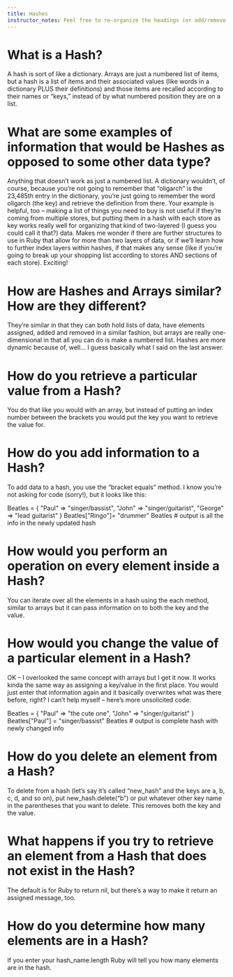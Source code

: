 ```yaml
---
title: Hashes
instructor_notes: Feel free to re-organize the headings (or add/remove headings) below. We included the headings for your benefit, but it's 100% fine if you want to write your responses in some different structure.
---
```


# What is a Hash?

A hash is sort of like a dictionary. Arrays are just a numbered list of items, but a hash is a list of items and their associated values (like words in a dictionary PLUS their definitions) and those items are recalled according to their names or “keys,” instead of by what numbered position they are on a list.

# What are some examples of information that would be Hashes as opposed to some other data type?

Anything that doesn’t work as just a numbered list. A dictionary wouldn’t, of course, because you’re not going to remember that “oligarch” is the 23,485th entry in the dictionary, you’re just going to remember the word oligarch (the key) and retrieve the definition from there. Your example is helpful, too – making a list of things you need to buy is not useful if they’re coming from multiple stores, but putting them in a hash with each store as key works really well for organizing that kind of two-layered (I guess you could call it that?) data. Makes me wonder if there are further structures to use in Ruby that allow for more than two layers of data, or if we’ll learn how to further index layers within hashes, if that makes any sense (like if you’re going to break up your shopping list according to stores AND sections of each store). Exciting!

# How are Hashes and Arrays similar? How are they different?

They’re similar in that they can both hold lists of data, have elements assigned, added and removed in a similar fashion, but arrays are really one-dimensional in that all you can do is make a numbered list. Hashes are more dynamic because of, well… I guess basically what I said on the last answer. 

# How do you retrieve a particular value from a Hash?

You do that like you would with an array, but instead of putting an index number between the brackets you would put the key you want to retrieve the value for.

# How do you add information to a Hash?

To add data to a hash, you use the “bracket equals” method. I know you’re not asking for code (sorry!), but it looks like this:

Beatles = { "Paul" => "singer/bassist", "John" => "singer/guitarist", "George" => "lead guitarist" }
Beatles["Ringo"]= "drummer"
Beatles          # output is all the info in the newly updated hash

# How would you perform an operation on every element inside a Hash?

You can iterate over all the elements in a hash using the each method, similar to arrays but it can pass information on to both the key and the value.

# How would you change the value of a particular element in a Hash?

OK – I overlooked the same concept with arrays but I get it now. It works kinda the same way as assigning a key/value in the first place. You would just enter that information again and it basically overwrites what was there before, right? I can’t help myself – here’s more unsolicited code:

Beatles = { "Paul" => "the cute one", "John" => "singer/guitarist" }
Beatles["Paul"] = "singer/bassist"
Beatles          # output is complete hash with newly changed info

# How do you delete an element from a Hash?

To delete from a hash (let’s say it’s called “new_hash” and the keys are a, b, c, d, and so on), put new_hash.delete(“b”) or put whatever other key name in the parentheses that you want to delete. This removes both the key and the value.

# What happens if you try to retrieve an element from a Hash that does not exist in the Hash?

The default is for Ruby to return nil, but there’s a way to make it return an assigned message, too. 

# How do you determine how many elements are in a Hash?

If you enter your hash_name.length Ruby will tell you how many elements are in the hash.